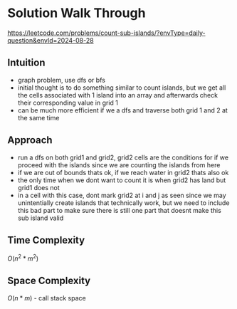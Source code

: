 # Solution Walk Through
https://leetcode.com/problems/count-sub-islands/?envType=daily-question&envId=2024-08-28

## Intuition
- graph problem, use dfs or bfs
- initial thought is to do something similar to count islands, but we get all the cells associated with 1 island into an array and afterwards check their corresponding value in grid 1
- can be much more efficient if we a dfs and traverse both grid 1 and 2 at the same time

## Approach
- run a dfs on both grid1 and grid2, grid2 cells are the conditions for if we proceed with the islands since we are counting the islands from here
- if we are out of bounds thats ok, if we reach water in grid2 thats also ok
- the only time when we dont want to count it is when grid2 has land but grid1 does not
- in a cell with this case, dont mark grid2 at i and j as seen since we may unintentially create islands that technically work, but we need to include this bad part to make sure there is still one part that doesnt make this sub island valid

## Time Complexity
$O(n^2*m^2)$

## Space Complexity
$O(n*m)$ - call stack space



